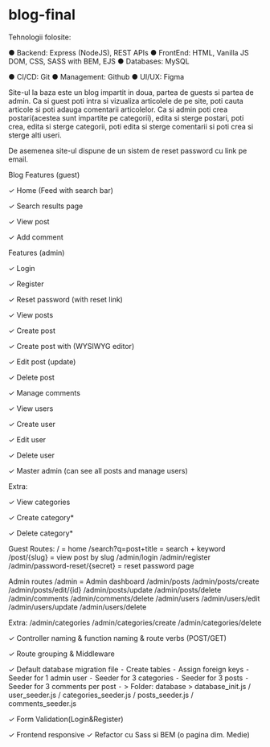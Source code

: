 # blog-final

Tehnologii folosite: 

● Backend: Express (NodeJS), REST APIs
● FrontEnd: HTML, Vanilla JS DOM, CSS, SASS with BEM, EJS
● Databases: MySQL

● CI/CD: Git
● Management: Github
● UI/UX: Figma

Site-ul la baza este un blog impartit in doua, partea de guests si partea de admin. Ca si guest poti intra si vizualiza articolele de pe site, poti cauta articole si poti adauga comentarii articolelor. Ca si admin poti crea postari(acestea sunt impartite pe categorii), edita si sterge postari, poti crea, edita si sterge categorii, poti edita si sterge comentarii si poti crea si sterge alti useri.

De asemenea site-ul dispune de un sistem de reset password cu link pe email.

Blog Features (guest)

 ✓ Home (Feed with search bar)
 
 ✓ Search results page
 
 ✓ View post
 
 ✓ Add comment
 


Features (admin)

 ✓ Login
 
 ✓ Register
 
 ✓ Reset password (with reset link)
 
 ✓ View posts
 
 ✓ Create post
 
 ✓ Create post with (WYSIWYG editor)
 
 ✓ Edit post (update)
 
 ✓ Delete post
 
 ✓ Manage comments
 
 ✓ View users
 
 ✓ Create user
 
 ✓ Edit user
 
 ✓ Delete user
 
 ✓ Master admin (can see all posts and manage users)
 
Extra:

 ✓ View categories
 
 ✓ Create category*
 
 ✓ Delete category*
 

Guest Routes:
/ = home
/search?q=post+title = search + keyword
/post/{slug} = view post by slug
/admin/login
/admin/register
/admin/password-reset/{secret} = reset password page

Admin routes
/admin = Admin dashboard
/admin/posts
/admin/posts/create
/admin/posts/edit/{id}
/admin/posts/update
/admin/posts/delete
/admin/comments
/admin/comments/delete
/admin/users
/admin/users/edit
/admin/users/update
/admin/users/delete

Extra:
/admin/categories
/admin/categories/create
/admin/categories/delete

 ✓ Controller naming & function naming & route verbs (POST/GET)

 ✓ Route grouping & Middleware

 ✓ Default database migration file
 ⁃ Create tables
 ⁃ Assign foreign keys
 ⁃ Seeder for 1 admin user
 ⁃ Seeder for 3 categories
 ⁃ Seeder for 3 posts
 ⁃ Seeder for 3 comments per post
 ⁃ > Folder: database > database_init.js / user_seeder.js / categories_seeder.js / posts_seeder.js / comments_seeder.js

 ✓ Form Validation(Login&Register)

✓ Frontend responsive
✓ Refactor cu Sass si BEM (o pagina dim. Medie)
